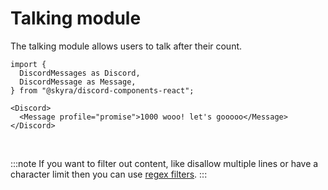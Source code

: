 # Talking module

The talking module allows users to talk after their count.

```mdx-code-block
import {
  DiscordMessages as Discord,
  DiscordMessage as Message,
} from "@skyra/discord-components-react";

<Discord>
  <Message profile="promise">1000 wooo! let's gooooo</Message>
</Discord>
```

<br/>

:::note
If you want to filter out content, like disallow multiple lines or have a character limit then you can use [regex filters](../03-regex-filters.md).
:::